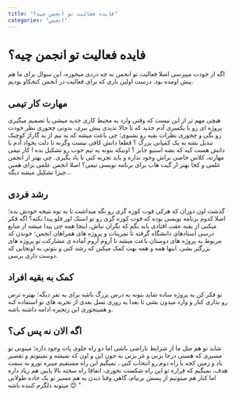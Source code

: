 ```yaml
---
title: "فایده فعالیت تو انجمن چیه؟"
categories: "انجمن"
---
```

# فایده فعالیت تو انجمن چیه؟

اگه از خودت میپرسی اصلا فعالیت تو انجمن به چه دردی میخوره، این سوال برای ما هم پیش اومده بود. درست اولین باری که برای فعالیت در انجمن کنجکاو بودیم.  

## مهارت کار تیمی 

هیچی مهم تر از این نیست که وقتی وارد یه محیط کاری جدید میشی یا تصمیم میگیری پروژه ای رو با یکسری آدم جدید که تا حالا ندیدی پیش ببری، بدونی چجوری نظر خودت رو بگی و چجوری نظرات بقیه رو بشنوی؛ چی باعث میشه که یه تیم از یه گاراژ کوچیک تبدیل بشه به یک کمپانی بزرگ ؟ قطعا دانش کافی نیست وگرنه تا دلت بخواد آدم با دانش هست کیه که بشه استیو جابز ؟ اونیکه بتونه یه تیم خوب رو تشکیل بده !
کار تیمی مهارته، کلاس خاصی براش وجود نداره و باید تجربه کنی تا یاد بگیری. چی بهتر از انجمن علمی و کجا بهتر از گیت هاب برای برنامه نویسی تیمی؟ اصلا انجمن علمی برای همین چیزا تشکیل میشه دیگه...

## رشد فردی

گذشت اون دوران که هرکی فوت کوزه گری رو نگه میداشت تا به نوه نتیجه خودش بده؛ اصلا کدوم برنامه نویسی بوده که فوت کوزه گری رو تو استک اور فلو پیدا نکنه؟ اگه فکر میکنی از بقیه عقب افتادی باید بگم که نگران نباش، اینجا همه چی پیدا میشه از منابع درسی استادهای دانشگاه گرفته تا تمرینات و پروژه های همراهان انجمن؛ خوندن کد مربوط به پروژه های دوستان باعث میشه تا آروم آروم آماده ی مشارکت تو پروژه های بزرگتر بشی. اینها همه و همه بهت کمک میکنن که رشد کنی و بتونی به اونجایی که دوست داری برسی. 

## کمک به بقیه افراد

تو فکر کن یه پروژه ساده شاید بتونه یه درس بزرگ باشه برای یه نفر دیگه؛ بهتره ترس رو بذاری کنار و وارد میدون بشی تا بعدا یه روزی نسل بعدی از تجربه های تو استفاده کنه و همینجوری این زنجیره ادامه داشته باشه.

## اگه الان نه پس کی؟

شاید تو هم مثل ما از شرایط ناراضی باشی اما دو راه جلوی پات وجود داره؛ میتونی تو مسیری که هستی درجا بزنی و غر بزنی به جون این و اون که نمیشه و نمیتونم و تقصیر باد و زمین کجه یا راه دوم رو انتخاب کنی ، نمیگیم این راه مستقیم میبره تورو به سمت هدف، نمیگیم که قراره تو این راه شکست نخوری، اتفاقا راه سخته بالا پایین هم زیاد داره اما کنار هم میتونیم از پسش بربیام، گاهی وقتا دیدن یه هم مسیر تو یک جاده طولانی میتونه دلگرم کننده باشه 😊 "
